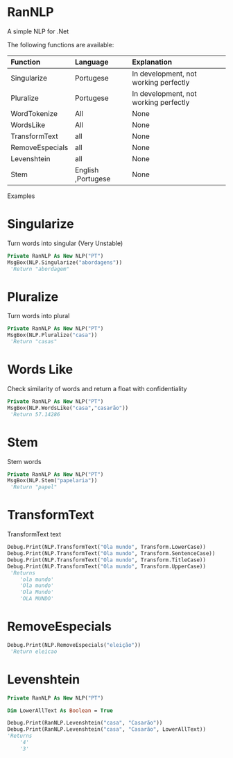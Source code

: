 # RanNLP

A simple NLP for .Net 

The following functions are available:

| Function            | Language    | Explanation                                                             |
|:-----------------------|:------------|:------------------------------------------------------------------------|
| Singularize            | Portugese         |  In development, not working perfectly |
| Pluralize     | Portugese         |   In development, not working perfectly |
| WordTokenize     | All         |   None |
| WordsLike     | All         |   None |
| TransformText     | all      |   None | 
| RemoveEspecials     | all      |   None | 
| Levenshtein     | all      |   None | 
| Stem     | English ,Portugese       |   None |


Examples

# Singularize
Turn words into singular (Very Unstable)

```vb
Private RanNLP As New NLP("PT")
MsgBox(NLP.Singularize("abordagens"))
 'Return "abordagem"
```

# Pluralize
Turn words into plural

```vb
Private RanNLP As New NLP("PT")
MsgBox(NLP.Pluralize("casa"))
 'Return "casas"
```
# Words Like
Check similarity of words and return a float with confidentiality

```vb
Private RanNLP As New NLP("PT")
MsgBox(NLP.WordsLike("casa","casarão"))
 'Return 57.14286
```

# Stem

Stem words
```vb
Private RanNLP As New NLP("PT")
MsgBox(NLP.Stem("papelaria"))
 'Return "papel"
```

# TransformText

TransformText text
```vb
Debug.Print(NLP.TransformText("Ola mundo", Transform.LowerCase))
Debug.Print(NLP.TransformText("Ola mundo", Transform.SentenceCase))
Debug.Print(NLP.TransformText("Ola mundo", Transform.TitleCase))
Debug.Print(NLP.TransformText("Ola mundo", Transform.UpperCase))
 'Returns 
    'ola mundo'
    'Ola mundo'
    'Ola Mundo'
    'OLA MUNDO'
```

# RemoveEspecials

```vb
Debug.Print(NLP.RemoveEspecials("eleição"))
 'Return eleicao
```

# Levenshtein

```vb
Private RanNLP As New NLP("PT")

Dim LowerAllText As Boolean = True

Debug.Print(RanNLP.Levenshtein("casa", "Casarão"))
Debug.Print(RanNLP.Levenshtein("casa", "Casarão", LowerAllText))
'Returns 
    '4'
    '3'
```
